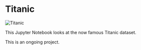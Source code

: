 # Titanic

![Titanic](https://upload.wikimedia.org/wikipedia/commons/e/e1/Titanic_under_construction.jpg)

This Jupyter Notebook looks at the now famous Titanic dataset.

This is an ongoing project.